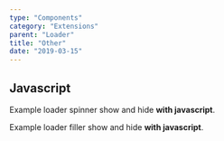 ```yaml
---
type: "Components"
category: "Extensions"
parent: "Loader"
title: "Other"
date: "2019-03-15"
---
```


## Javascript

Example loader spinner show and hide **with javascript**.

<demo>
  <demovanilla src="vanilla/components/extensions/loader/js-spinner">
  </demovanilla>
</demo>

Example loader filler show and hide **with javascript**.

<demo>
  <demovanilla src="vanilla/components/extensions/loader/js-filler">
  </demovanilla>
</demo>
